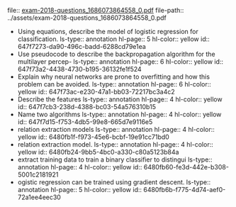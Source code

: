 file:: [exam-2018-questions_1686073864558_0.pdf](../assets/exam-2018-questions_1686073864558_0.pdf)
file-path:: ../assets/exam-2018-questions_1686073864558_0.pdf

- Using equations, describe the model of logistic regression for classification.
  ls-type:: annotation
  hl-page:: 5
  hl-color:: yellow
  id:: 647f7273-da90-496c-badd-6288cd79e1ea
- Use pseudocode to describe the backpropagation algorithm for the multilayer percep-
  ls-type:: annotation
  hl-page:: 6
  hl-color:: yellow
  id:: 647f73a2-4438-4730-b195-36132fe1f524
- Explain why neural networks are prone to overfitting and how this problem can be avoided. 
  ls-type:: annotation
  hl-page:: 6
  hl-color:: yellow
  id:: 647f73ac-e230-47a1-bb03-72217bc3a4c2
- Describe the features 
  ls-type:: annotation
  hl-page:: 4
  hl-color:: yellow
  id:: 647f7cb3-238d-4388-bc03-54a576310b15
- Name two algorithms 
  ls-type:: annotation
  hl-page:: 4
  hl-color:: yellow
  id:: 647f7d15-f753-4db5-99e8-665d7e9116e5
- relation extraction models
  ls-type:: annotation
  hl-page:: 4
  hl-color:: yellow
  id:: 6480fb1f-f973-45e6-bcbf-19e91cc71bd0
- relation extraction model.
  ls-type:: annotation
  hl-page:: 4
  hl-color:: yellow
  id:: 6480fb24-9bb5-4bc0-a330-c80a5123b84a
- extract training data to train a binary classifier to distingui
  ls-type:: annotation
  hl-page:: 4
  hl-color:: yellow
  id:: 6480fb60-fe3d-442e-b308-5001c2181921
- ogistic regression can be trained using gradient descent. 
  ls-type:: annotation
  hl-page:: 5
  hl-color:: yellow
  id:: 6480fb6b-f775-4d74-aef0-72a1ee4eec30